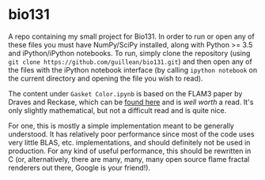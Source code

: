 # bio131
A repo containing my small project for Bio131. In order to run or open any of these files
you must have NumPy/SciPy installed, along with Python >= 3.5 and iPython/iPython
notebooks. To run, simply clone the repository (using `git clone https://github.com/guillean/bio131.git`)
and then open any of the files with the iPython notebook interface (by calling `ipython notebook` on
the current directory and opening the file you wish to read).

The content under `Gasket Color.ipynb` is based on the FLAM3 paper by Draves and Reckase, which can
be [found here](http://flam3.com/flame_draves.pdf) and is *well worth* a read. It's only slightly
mathematical, but not a difficult read and is quite nice.

For one, this is mostly a simple implementation meant to be generally understood. It has relatively
poor performance since most of the code uses very little BLAS, etc. implementations, and should
definitely not be used in production. For any kind of useful performance, this should be rewritten
in C (or, alternatively, there are many, many, many open source flame fractal renderers out there,
Google is your friend!).
